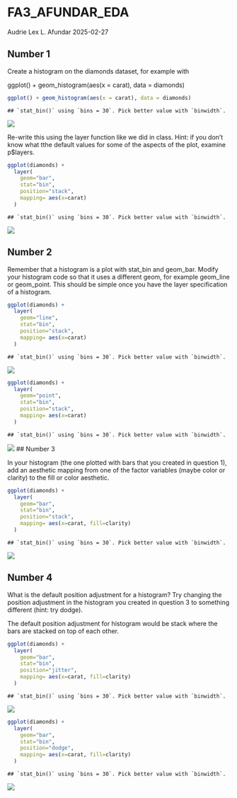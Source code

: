 FA3_AFUNDAR_EDA
================
Audrie Lex L. Afundar
2025-02-27

## Number 1

Create a histogram on the diamonds dataset, for example with

ggplot() + geom_histogram(aes(x = carat), data = diamonds)

``` r
ggplot() + geom_histogram(aes(x = carat), data = diamonds)
```

    ## `stat_bin()` using `bins = 30`. Pick better value with `binwidth`.

![](FA3_AFUNDAR_EDA_files/figure-gfm/unnamed-chunk-1-1.png)<!-- -->

Re-write this using the layer function like we did in class. Hint: if
you don’t know what tthe default values for some of the aspects of the
plot, examine p\$layers.

``` r
ggplot(diamonds) + 
  layer(
    geom="bar",
    stat="bin",
    position="stack",
    mapping= aes(x=carat)
  )
```

    ## `stat_bin()` using `bins = 30`. Pick better value with `binwidth`.

![](FA3_AFUNDAR_EDA_files/figure-gfm/unnamed-chunk-2-1.png)<!-- -->

## Number 2

Remember that a histogram is a plot with stat_bin and geom_bar. Modify
your histogram code so that it uses a different geom, for example
geom_line or geom_point. This should be simple once you have the layer
specification of a histogram.

``` r
ggplot(diamonds) + 
  layer(
    geom="line",
    stat="bin",
    position="stack",
    mapping= aes(x=carat)
  )
```

    ## `stat_bin()` using `bins = 30`. Pick better value with `binwidth`.

![](FA3_AFUNDAR_EDA_files/figure-gfm/unnamed-chunk-3-1.png)<!-- -->

``` r
ggplot(diamonds) + 
  layer(
    geom="point",
    stat="bin",
    position="stack",
    mapping= aes(x=carat)
  )
```

    ## `stat_bin()` using `bins = 30`. Pick better value with `binwidth`.

![](FA3_AFUNDAR_EDA_files/figure-gfm/unnamed-chunk-4-1.png)<!-- --> \##
Number 3

In your histogram (the one plotted with bars that you created in
question 1), add an aesthetic mapping from one of the factor variables
(maybe color or clarity) to the fill or color aesthetic.

``` r
ggplot(diamonds) + 
  layer(
    geom="bar",
    stat="bin",
    position="stack",
    mapping= aes(x=carat, fill=clarity)
  )
```

    ## `stat_bin()` using `bins = 30`. Pick better value with `binwidth`.

![](FA3_AFUNDAR_EDA_files/figure-gfm/unnamed-chunk-5-1.png)<!-- -->

## Number 4

What is the default position adjustment for a histogram? Try changing
the position adjustment in the histogram you created in question 3 to
something different (hint: try dodge).

The default position adjustment for histogram would be stack where the
bars are stacked on top of each other.

``` r
ggplot(diamonds) + 
  layer(
    geom="bar",
    stat="bin",
    position="jitter",
    mapping= aes(x=carat, fill=clarity)
  )
```

    ## `stat_bin()` using `bins = 30`. Pick better value with `binwidth`.

![](FA3_AFUNDAR_EDA_files/figure-gfm/unnamed-chunk-6-1.png)<!-- -->

``` r
ggplot(diamonds) + 
  layer(
    geom="bar",
    stat="bin",
    position="dodge",
    mapping= aes(x=carat, fill=clarity)
  )
```

    ## `stat_bin()` using `bins = 30`. Pick better value with `binwidth`.

![](FA3_AFUNDAR_EDA_files/figure-gfm/unnamed-chunk-7-1.png)<!-- -->
